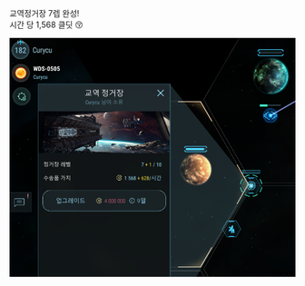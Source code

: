 교역정거장 7렙 완성!  
시간 당 1,568 클딧 :kissing_closed_eyes:  

![](../assets/20210402_Lv7_Trade_Station.png)  
